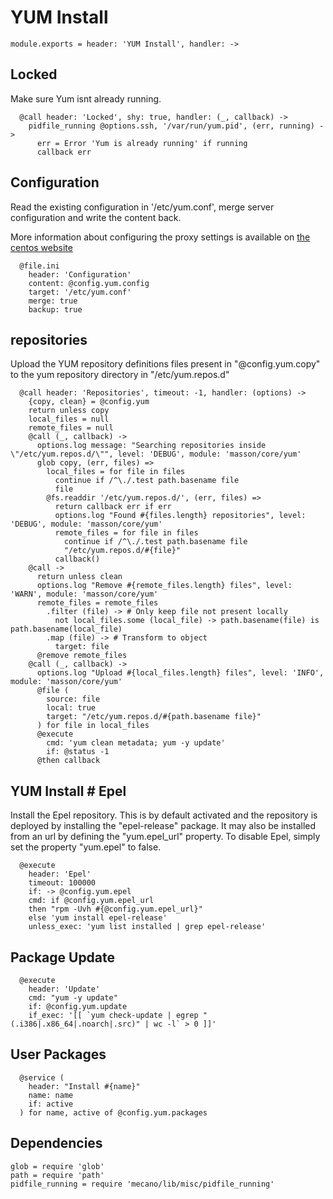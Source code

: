 
# YUM Install

    module.exports = header: 'YUM Install', handler: ->

## Locked

Make sure Yum isnt already running.

      @call header: 'Locked', shy: true, handler: (_, callback) ->
        pidfile_running @options.ssh, '/var/run/yum.pid', (err, running) ->
          err = Error 'Yum is already running' if running
          callback err

## Configuration

Read the existing configuration in '/etc/yum.conf', 
merge server configuration and write the content back.

More information about configuring the proxy settings 
is available on [the centos website](http://www.centos.org/docs/5/html/yum/sn-yum-proxy-server.html)

      @file.ini
        header: 'Configuration'
        content: @config.yum.config
        target: '/etc/yum.conf'
        merge: true
        backup: true

## repositories

Upload the YUM repository definitions files present in 
"@config.yum.copy" to the yum repository directory 
in "/etc/yum.repos.d"

      @call header: 'Repositories', timeout: -1, handler: (options) ->
        {copy, clean} = @config.yum
        return unless copy
        local_files = null
        remote_files = null
        @call (_, callback) ->
          options.log message: "Searching repositories inside \"/etc/yum.repos.d/\"", level: 'DEBUG', module: 'masson/core/yum'
          glob copy, (err, files) =>
            local_files = for file in files
              continue if /^\./.test path.basename file
              file
            @fs.readdir '/etc/yum.repos.d/', (err, files) =>
              return callback err if err
              options.log "Found #{files.length} repositories", level: 'DEBUG', module: 'masson/core/yum'
              remote_files = for file in files
                continue if /^\./.test path.basename file
                "/etc/yum.repos.d/#{file}"
              callback()
        @call ->
          return unless clean
          options.log "Remove #{remote_files.length} files", level: 'WARN', module: 'masson/core/yum'
          remote_files = remote_files
            .filter (file) -> # Only keep file not present locally
              not local_files.some (local_file) -> path.basename(file) is path.basename(local_file)
            .map (file) -> # Transform to object
              target: file
          @remove remote_files
        @call (_, callback) ->
          options.log "Upload #{local_files.length} files", level: 'INFO', module: 'masson/core/yum'
          @file (
            source: file
            local: true
            target: "/etc/yum.repos.d/#{path.basename file}"
          ) for file in local_files
          @execute
            cmd: 'yum clean metadata; yum -y update'
            if: @status -1
          @then callback

## YUM Install # Epel

Install the Epel repository. This is by default activated and the repository is
deployed by installing the "epel-release" package. It may also be installed from
an url by defining the "yum.epel_url" property. To disable Epel, simply set the
property "yum.epel" to false.

      @execute
        header: 'Epel'
        timeout: 100000
        if: -> @config.yum.epel
        cmd: if @config.yum.epel_url
        then "rpm -Uvh #{@config.yum.epel_url}"
        else 'yum install epel-release' 
        unless_exec: 'yum list installed | grep epel-release'

## Package Update

      @execute
        header: 'Update'
        cmd: "yum -y update"
        if: @config.yum.update
        if_exec: '[[ `yum check-update | egrep "(.i386|.x86_64|.noarch|.src)" | wc -l` > 0 ]]'

## User Packages

      @service (
        header: "Install #{name}"
        name: name
        if: active
      ) for name, active of @config.yum.packages

## Dependencies

    glob = require 'glob'
    path = require 'path'
    pidfile_running = require 'mecano/lib/misc/pidfile_running'
